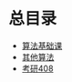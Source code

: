 # 总目录

- [算法基础课](Basic/README.md)
- [其他算法](OtherSolutions)
- [考研408](PostgraduateEntranceExamination408/README.md)